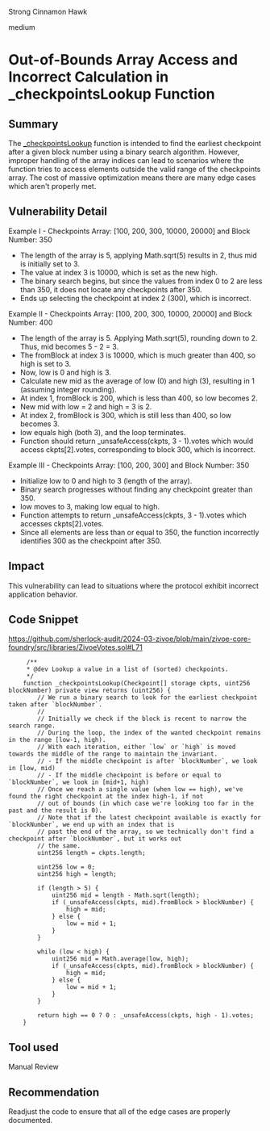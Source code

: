 Strong Cinnamon Hawk

medium

# Out-of-Bounds Array Access and Incorrect Calculation in _checkpointsLookup Function

## Summary

The [_checkpointsLookup](https://github.com/sherlock-audit/2024-03-zivoe/blob/main/zivoe-core-foundry/src/libraries/ZivoeVotes.sol#L71) function is intended to find the earliest checkpoint after a given block number using a binary search algorithm. However, improper handling of the array indices can lead to scenarios where the function tries to access elements outside the valid range of the checkpoints array. The cost of massive optimization means there are many edge cases which aren't properly met.

## Vulnerability Detail

Example I -
Checkpoints Array: [100, 200, 300, 10000, 20000] and Block Number: 350

* The length of the array is 5, applying Math.sqrt(5) results in 2, thus mid is initially set to 3.
* The value at index 3 is 10000, which is set as the new high.
* The binary search begins, but since the values from index 0 to 2 are less than 350, it does not locate any checkpoints after 350.
* Ends up selecting the checkpoint at index 2 (300), which is incorrect.

Example II - 
Checkpoints Array: [100, 200, 300, 10000, 20000] and Block Number: 400

* The length of the array is 5. Applying Math.sqrt(5), rounding down to 2. Thus, mid becomes 5 - 2 = 3.
* The fromBlock at index 3 is 10000, which is much greater than 400, so high is set to 3.
* Now, low is 0 and high is 3.
* Calculate new mid as the average of low (0) and high (3), resulting in 1 (assuming integer rounding).
* At index 1, fromBlock is 200, which is less than 400, so low becomes 2.
* New mid with low = 2 and high = 3 is 2.
* At index 2, fromBlock is 300, which is still less than 400, so low becomes 3.
* low equals high (both 3), and the loop terminates.
* Function should return _unsafeAccess(ckpts, 3 - 1).votes which would access ckpts[2].votes, corresponding to block 300, which is incorrect.

Example III - 
Checkpoints Array: [100, 200, 300] and Block Number: 350

* Initialize low to 0 and high to 3 (length of the array).
* Binary search progresses without finding any checkpoint greater than 350.
* low moves to 3, making low equal to high.
* Function attempts to return _unsafeAccess(ckpts, 3 - 1).votes which accesses ckpts[2].votes.
* Since all elements are less than or equal to 350, the function incorrectly identifies 300 as the checkpoint after 350.

## Impact

This vulnerability can lead to situations where the protocol exhibit incorrect application behavior.

## Code Snippet

https://github.com/sherlock-audit/2024-03-zivoe/blob/main/zivoe-core-foundry/src/libraries/ZivoeVotes.sol#L71

```solidity
     /**
     * @dev Lookup a value in a list of (sorted) checkpoints.
     */
    function _checkpointsLookup(Checkpoint[] storage ckpts, uint256 blockNumber) private view returns (uint256) {
        // We run a binary search to look for the earliest checkpoint taken after `blockNumber`.
        //
        // Initially we check if the block is recent to narrow the search range.
        // During the loop, the index of the wanted checkpoint remains in the range [low-1, high).
        // With each iteration, either `low` or `high` is moved towards the middle of the range to maintain the invariant.
        // - If the middle checkpoint is after `blockNumber`, we look in [low, mid)
        // - If the middle checkpoint is before or equal to `blockNumber`, we look in [mid+1, high)
        // Once we reach a single value (when low == high), we've found the right checkpoint at the index high-1, if not
        // out of bounds (in which case we're looking too far in the past and the result is 0).
        // Note that if the latest checkpoint available is exactly for `blockNumber`, we end up with an index that is
        // past the end of the array, so we technically don't find a checkpoint after `blockNumber`, but it works out
        // the same.
        uint256 length = ckpts.length;

        uint256 low = 0;
        uint256 high = length;

        if (length > 5) {
            uint256 mid = length - Math.sqrt(length);
            if (_unsafeAccess(ckpts, mid).fromBlock > blockNumber) {
                high = mid;
            } else {
                low = mid + 1;
            }
        }

        while (low < high) {
            uint256 mid = Math.average(low, high);
            if (_unsafeAccess(ckpts, mid).fromBlock > blockNumber) {
                high = mid;
            } else {
                low = mid + 1;
            }
        }

        return high == 0 ? 0 : _unsafeAccess(ckpts, high - 1).votes;
    }
```

## Tool used

Manual Review

## Recommendation

Readjust the code to ensure that all of the edge cases are properly documented. 